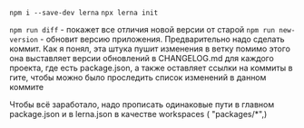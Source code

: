 `npm i --save-dev lerna`
`npx lerna init`

`npm run diff` - покажет все отличия новой версии от старой
`npm run new-version` - обновит версию приложения. Предварительно надо сделать коммит. Как я понял, эта штука пушит изменения в ветку
помимо этого она выставляет версии обновлений в CHANGELOG.md для каждого проекта, где есть package.json, а также оставляет ссылки на
коммиты в гите, чтобы можно было проследить список изменений в данном коммите

Чтобы всё заработало, надо прописать одинаковые пути в главном package.json и в lerna.json в качестве workspaces ( "packages/*",)